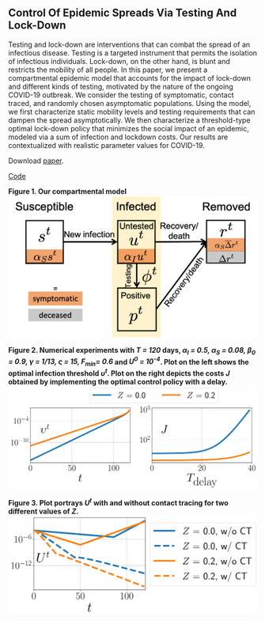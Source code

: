 ## Control Of Epidemic Spreads Via Testing And Lock-Down

Testing and lock-down are interventions that can combat the spread of an infectious disease. Testing is a targeted instrument that permits the isolation of infectious individuals. Lock-down, on the other hand, is blunt and restricts the mobility of all people. In this paper, we present a compartmental epidemic model that accounts for the impact of lock-down and different kinds of testing, motivated by the nature of the ongoing COVID-19 outbreak. We consider the testing of symptomatic, contact traced, and randomly chosen asymptomatic populations. Using the model, we first characterize static mobility levels and testing requirements that can dampen the spread asymptotically. We then characterize a threshold-type optimal lock-down policy that minimizes the social impact of an epidemic, modeled via a sum of infection and lockdown costs. Our results are contextualized with realistic parameter values for COVID-19.

Download [paper](http://boses.ece.illinois.edu/files/COVID19_testlockdown.pdf).

[Code](/Notebooks/lockdown_cdc.ipynb)

**Figure 1. Our compartmental model**
![Figure 1 Our compartmental model](Figures/supr.png)

**Figure 2. Numerical experiments with
    *T = 120* days, *α<sub>I</sub> = 0.5, α<sub>S</sub> = 0.08, β<sub>0</sub> = 0.9, γ = 1/13, ς = 15, F<sub>min</sub>= 0.6* and *U<sup>0</sup> = 10<sup>-4</sup>*. Plot on the left shows the optimal infection threshold *υ<sup>t</sup>*. Plot on the right depicts the costs *J* obtained by implementing the optimal control policy with a delay.**
![Figure 2](Figures/fig2.png)

**Figure 3. Plot portrays *U<sup>t</sup>* with and without contact tracing for two different values of *Z*.**
![Figure 3](Figures/fig3.png)
